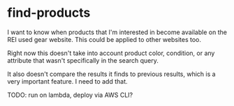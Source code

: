 # find-products

I want to know when products that I'm interested in become available on the REI used gear website. This could be applied to other websites too.

Right now this doesn't take into account product color, condition, or any attribute that wasn't specifically in the search query.

It also doesn't compare the results it finds to previous results, which is a very important feature. I need to add that.

TODO: run on lambda, deploy via AWS CLI?
